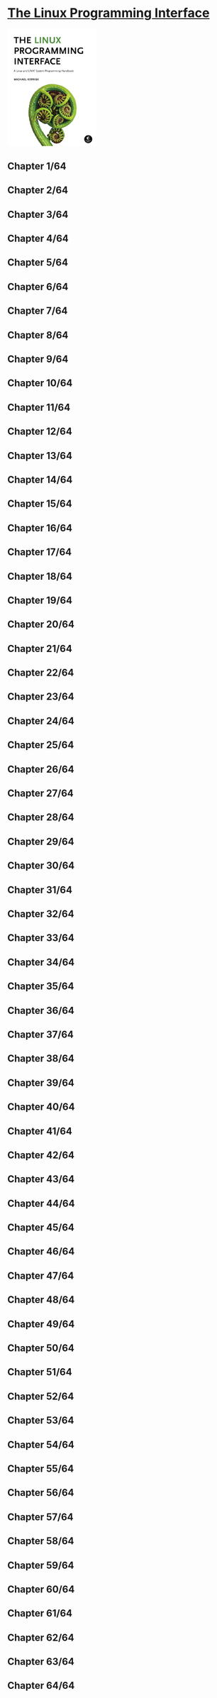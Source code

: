 # [The Linux Programming Interface](https://www.amazon.com/Linux-Programming-Interface-System-Handbook/dp/1593272200/ref=mp_s_a_1_1?keywords=the+Linux+programming+interface&qid=1656499287&sr=8-1)
<img alt="9781593272203" src="../covers/9781593272203.jpg" width="200"/>

## Chapter 1/64
## Chapter 2/64
## Chapter 3/64
## Chapter 4/64
## Chapter 5/64
## Chapter 6/64
## Chapter 7/64
## Chapter 8/64
## Chapter 9/64
## Chapter 10/64
## Chapter 11/64
## Chapter 12/64
## Chapter 13/64
## Chapter 14/64
## Chapter 15/64
## Chapter 16/64
## Chapter 17/64
## Chapter 18/64
## Chapter 19/64
## Chapter 20/64
## Chapter 21/64
## Chapter 22/64
## Chapter 23/64
## Chapter 24/64
## Chapter 25/64
## Chapter 26/64
## Chapter 27/64
## Chapter 28/64
## Chapter 29/64
## Chapter 30/64
## Chapter 31/64
## Chapter 32/64
## Chapter 33/64
## Chapter 34/64
## Chapter 35/64
## Chapter 36/64
## Chapter 37/64
## Chapter 38/64
## Chapter 39/64
## Chapter 40/64
## Chapter 41/64
## Chapter 42/64
## Chapter 43/64
## Chapter 44/64
## Chapter 45/64
## Chapter 46/64
## Chapter 47/64
## Chapter 48/64
## Chapter 49/64
## Chapter 50/64
## Chapter 51/64
## Chapter 52/64
## Chapter 53/64
## Chapter 54/64
## Chapter 55/64
## Chapter 56/64
## Chapter 57/64
## Chapter 58/64
## Chapter 59/64
## Chapter 60/64
## Chapter 61/64
## Chapter 62/64
## Chapter 63/64
## Chapter 64/64
